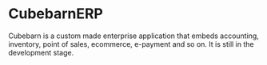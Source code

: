 # CubebarnERP
Cubebarn is a custom made enterprise application that embeds accounting, inventory, point of sales, ecommerce, e-payment and so on. It is still in the development stage.

